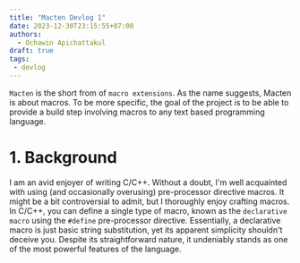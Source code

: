 ```yaml
---
title: "Macten Devlog 1"
date: 2023-12-30T23:15:55+07:00
authors:
  - Ochawin Apichattakul
draft: true
tags:
 - devlog
---
```


`Macten` is the short from of `macro extensions`. As the name suggests, Macten is about macros. To be more specific, the goal of the project is to be able to provide a build step involving macros to any text based programming language. 

# 1. Background
I am an avid enjoyer of writing C/C++. Without a doubt, I'm well acquainted with using (and occasionally overusing) pre-processor directive macros. It might be a bit controversial to admit, but I thoroughly enjoy crafting macros. In C/C++, you can define a single type of macro, known as the `declarative macro` using the `#define` pre-processor directive. Essentially, a declarative macro is just basic string substitution, yet its apparent simplicity shouldn't deceive you. Despite its straightforward nature, it undeniably stands as one of the most powerful features of the language.